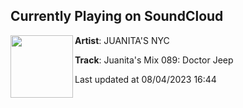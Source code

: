 ## Currently Playing on SoundCloud

[<img align="left" width="100" src="https://i1.sndcdn.com/artworks-BKfTO7YmkRn2w0ON-EdrnWA-t500x500.jpg">](https://soundcloud.com/juanitasnyc/juanitas-mix-089-doctor-jeep)

**Artist**: JUANITA'S NYC 

**Track**: Juanita's Mix 089: Doctor Jeep

Last updated at 08/04/2023 16:44
